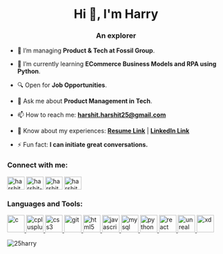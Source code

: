 <h1 align="center">Hi 👋, I'm Harry</h1>
<h3 align="center">An explorer</h3>


- 🔭 I’m managing **Product & Tech at Fossil Group**.

- 🌱 I’m currently learning **ECommerce Business Models and RPA using Python**.

- 🔍 Open for **Job Opportunities**.

- 💬 Ask me about **Product Management in Tech**.

- 📫 How to reach me: **harshit.harshit25@gmail.com**

- 📄 Know about my experiences: **[Resume Link]()** | **[LinkedIn Link](https://www.linkedin.com/in/harshit-25h/)**

- ⚡ Fun fact: **I can initiate great conversations.**

<h3 align="left">Connect with me:</h3>
<p align="left">
<a href="https://twitter.com/harshit07247228" target="blank"><img align="center" src="https://cdn.jsdelivr.net/npm/simple-icons@3.0.1/icons/twitter.svg" alt="harshit07247228" height="30" width="40" /></a>
<a href="https://www.linkedin.com/in/harshit-25h/" target="blank"><img align="center" src="https://cdn.jsdelivr.net/npm/simple-icons@3.0.1/icons/linkedin.svg" alt="harshit-singh-273646150" height="30" width="40" /></a>
<a href="https://instagram.com/harshit__25" target="blank"><img align="center" src="https://cdn.jsdelivr.net/npm/simple-icons@3.0.1/icons/instagram.svg" alt="harshit__25" height="30" width="40" /></a>
<a href="https://auth.geeksforgeeks.org/user/harshitsingh15" target="blank"><img align="center" src="https://cdn.jsdelivr.net/npm/simple-icons@3.0.1/icons/geeksforgeeks.svg" alt="harshitsingh15" height="30" width="40" /></a>
</p>

<h3 align="left">Languages and Tools:</h3>
<p align="left"> <a href="https://www.cprogramming.com/" target="_blank"> <img src="https://devicons.github.io/devicon/devicon.git/icons/c/c-original.svg" alt="c" width="40" height="40"/> </a> <a href="https://www.w3schools.com/cpp/" target="_blank"> <img src="https://devicons.github.io/devicon/devicon.git/icons/cplusplus/cplusplus-original.svg" alt="cplusplus" width="40" height="40"/> </a> <a href="https://www.w3schools.com/css/" target="_blank"> <img src="https://devicons.github.io/devicon/devicon.git/icons/css3/css3-original-wordmark.svg" alt="css3" width="40" height="40"/> </a> <a href="https://git-scm.com/" target="_blank"> <img src="https://www.vectorlogo.zone/logos/git-scm/git-scm-icon.svg" alt="git" width="40" height="40"/> </a> <a href="https://www.w3.org/html/" target="_blank"> <img src="https://devicons.github.io/devicon/devicon.git/icons/html5/html5-original-wordmark.svg" alt="html5" width="40" height="40"/> </a> <a href="https://developer.mozilla.org/en-US/docs/Web/JavaScript" target="_blank"> <img src="https://devicons.github.io/devicon/devicon.git/icons/javascript/javascript-original.svg" alt="javascript" width="40" height="40"/> </a> <a href="https://www.mysql.com/" target="_blank"> <img src="https://devicons.github.io/devicon/devicon.git/icons/mysql/mysql-original-wordmark.svg" alt="mysql" width="40" height="40"/> </a> <a href="https://www.python.org" target="_blank"> <img src="https://devicons.github.io/devicon/devicon.git/icons/python/python-original.svg" alt="python" width="40" height="40"/> </a> <a href="https://reactjs.org/" target="_blank"> <img src="https://devicons.github.io/devicon/devicon.git/icons/react/react-original-wordmark.svg" alt="react" width="40" height="40"/> </a> <a href="https://unrealengine.com/" target="_blank"> <img src="https://raw.githubusercontent.com/kenangundogan/fontisto/036b7eca71aab1bef8e6a0518f7329f13ed62f6b/icons/svg/brand/unreal-engine.svg" alt="unreal" width="40" height="40"/> </a>  <a href="https://www.adobe.com/products/xd.html" target="_blank"> <img src="https://cdn.worldvectorlogo.com/logos/adobe-xd.svg" alt="xd" width="40" height="40"/> </a> </p>

<p><img align="left" src="https://github-readme-stats.vercel.app/api/top-langs?username=25harry&show_icons=true&locale=en&layout=compact" alt="25harry" /></p>

<!-- <p>&nbsp;<img align="center" src="https://github-readme-stats.vercel.app/api?username=25harry&show_icons=true&locale=en" alt="25harry" /></p> -->

